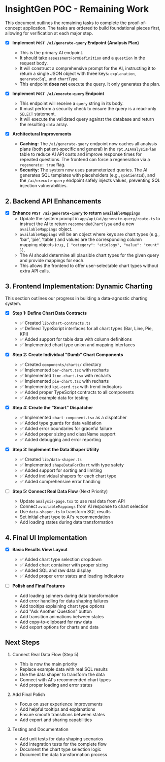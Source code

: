 # InsightGen POC - Remaining Work

This document outlines the remaining tasks to complete the proof-of-concept application. The tasks are ordered to build foundational pieces first, allowing for verification at each major step.

- [x] **Implement `POST /ai/generate-query` Endpoint (Analysis Plan)**

  - This is the primary AI endpoint.
  - It should take `assessmentFormDefinition` and a `question` in the request body.
  - It will construct a comprehensive prompt for the AI, instructing it to return a single JSON object with three keys: `explanation`, `generatedSql`, and `chartType`.
  - This endpoint **does not** execute the query. It only generates the plan.

- [x] **Implement `POST /ai/execute-query` Endpoint**

  - This endpoint will receive a `query` string in its body.
  - It must perform a security check to ensure the query is a read-only `SELECT` statement.
  - It will execute the validated query against the database and return the resulting `data` array.

- [x] **Architectural Improvements**
  - **Caching:** The `/ai/generate-query` endpoint now caches all analysis plans (both patient-specific and general) in the `rpt.AIAnalysisPlan` table to reduce AI API costs and improve response times for repeated questions. The frontend can force a regeneration via a `regenerate: true` flag.
  - **Security:** The system now uses parameterized queries. The AI generates SQL templates with placeholders (e.g., `@patientId`), and the `/ai/execute-query` endpoint safely injects values, preventing SQL injection vulnerabilities.

## 2. Backend API Enhancements

- [x] **Enhance `POST /ai/generate-query` to return `availableMappings`**
  - Update the system prompt in `app/api/ai/generate-query/route.ts` to instruct the AI to return `recommendedChartType` and a new `availableMappings` object.
  - `availableMappings` will be an object where keys are chart types (e.g., 'bar', 'pie', 'table') and values are the corresponding column mapping objects (e.g., `{ "category": "etiology", "value": "count" }`).
  - The AI should determine all plausible chart types for the given query and provide mappings for each.
  - This allows the frontend to offer user-selectable chart types without extra API calls.

## 3. Frontend Implementation: Dynamic Charting

This section outlines our progress in building a data-agnostic charting system.

- [x] **Step 1: Define Chart Data Contracts**

  - ✅ Created `lib/chart-contracts.ts`
  - ✅ Defined TypeScript interfaces for all chart types (Bar, Line, Pie, KPI)
  - ✅ Added support for table data with column definitions
  - ✅ Implemented chart type union and mapping interfaces

- [x] **Step 2: Create Individual "Dumb" Chart Components**

  - ✅ Created `components/charts/` directory
  - ✅ Implemented `bar-chart.tsx` with recharts
  - ✅ Implemented `line-chart.tsx` with recharts
  - ✅ Implemented `pie-chart.tsx` with recharts
  - ✅ Implemented `kpi-card.tsx` with trend indicators
  - ✅ Added proper TypeScript contracts to all components
  - ✅ Added example data for testing

- [x] **Step 4: Create the "Smart" Dispatcher**

  - ✅ Implemented `chart-component.tsx` as a dispatcher
  - ✅ Added type guards for data validation
  - ✅ Added error boundaries for graceful failure
  - ✅ Added proper sizing and className support
  - ✅ Added debugging and error reporting

- [x] **Step 3: Implement the Data Shaper Utility**

  - ✅ Created `lib/data-shaper.ts`
  - ✅ Implemented `shapeDataForChart` with type safety
  - ✅ Added support for sorting and limiting
  - ✅ Added individual shapers for each chart type
  - ✅ Added comprehensive error handling

- [ ] **Step 5: Connect Real Data Flow** (Next Priority)
  - Update `analysis-page.tsx` to use real data from API
  - Connect `availableMappings` from AI response to chart selection
  - Use `data-shaper.ts` to transform SQL results
  - Set initial chart type to AI's recommendation
  - Add loading states during data transformation

## 4. Final UI Implementation

- [x] **Basic Results View Layout**

  - ✅ Added chart type selection dropdown
  - ✅ Added chart container with proper sizing
  - ✅ Added SQL and raw data display
  - ✅ Added proper error states and loading indicators

- [ ] **Polish and Final Features**
  - Add loading spinners during data transformation
  - Add error handling for data shaping failures
  - Add tooltips explaining chart type options
  - Add "Ask Another Question" button
  - Add transition animations between states
  - Add copy-to-clipboard for raw data
  - Add export options for charts and data

## Next Steps

1. Connect Real Data Flow (Step 5)

   - This is now the main priority
   - Replace example data with real SQL results
   - Use the data shaper to transform the data
   - Connect with AI's recommended chart types
   - Add proper loading and error states

2. Add Final Polish

   - Focus on user experience improvements
   - Add helpful tooltips and explanations
   - Ensure smooth transitions between states
   - Add export and sharing capabilities

3. Testing and Documentation
   - Add unit tests for data shaping scenarios
   - Add integration tests for the complete flow
   - Document the chart type selection logic
   - Document the data transformation process
